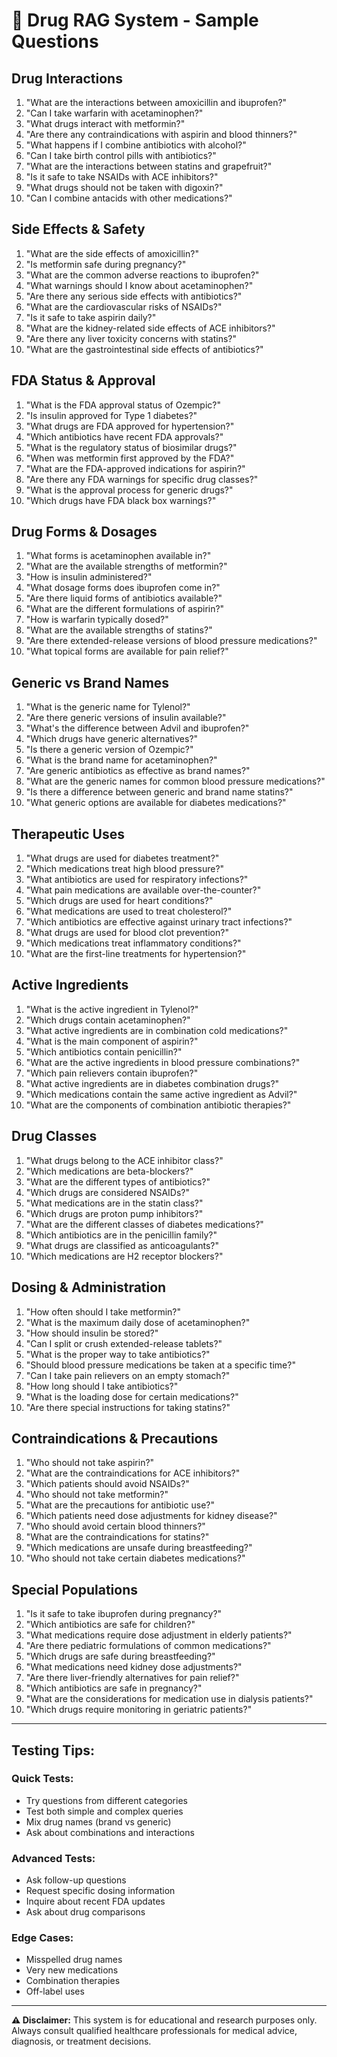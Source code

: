 # 🏥 Drug RAG System - Sample Questions

## **Drug Interactions**

1. "What are the interactions between amoxicillin and ibuprofen?"
2. "Can I take warfarin with acetaminophen?"
3. "What drugs interact with metformin?"
4. "Are there any contraindications with aspirin and blood thinners?"
5. "What happens if I combine antibiotics with alcohol?"
6. "Can I take birth control pills with antibiotics?"
7. "What are the interactions between statins and grapefruit?"
8. "Is it safe to take NSAIDs with ACE inhibitors?"
9. "What drugs should not be taken with digoxin?"
10. "Can I combine antacids with other medications?"

## **Side Effects & Safety**

1. "What are the side effects of amoxicillin?"
2. "Is metformin safe during pregnancy?"
3. "What are the common adverse reactions to ibuprofen?"
4. "What warnings should I know about acetaminophen?"
5. "Are there any serious side effects with antibiotics?"
6. "What are the cardiovascular risks of NSAIDs?"
7. "Is it safe to take aspirin daily?"
8. "What are the kidney-related side effects of ACE inhibitors?"
9. "Are there any liver toxicity concerns with statins?"
10. "What are the gastrointestinal side effects of antibiotics?"

## **FDA Status & Approval**

1. "What is the FDA approval status of Ozempic?"
2. "Is insulin approved for Type 1 diabetes?"
3. "What drugs are FDA approved for hypertension?"
4. "Which antibiotics have recent FDA approvals?"
5. "What is the regulatory status of biosimilar drugs?"
6. "When was metformin first approved by the FDA?"
7. "What are the FDA-approved indications for aspirin?"
8. "Are there any FDA warnings for specific drug classes?"
9. "What is the approval process for generic drugs?"
10. "Which drugs have FDA black box warnings?"

## **Drug Forms & Dosages**

1. "What forms is acetaminophen available in?"
2. "What are the available strengths of metformin?"
3. "How is insulin administered?"
4. "What dosage forms does ibuprofen come in?"
5. "Are there liquid forms of antibiotics available?"
6. "What are the different formulations of aspirin?"
7. "How is warfarin typically dosed?"
8. "What are the available strengths of statins?"
9. "Are there extended-release versions of blood pressure medications?"
10. "What topical forms are available for pain relief?"

## **Generic vs Brand Names**

1. "What is the generic name for Tylenol?"
2. "Are there generic versions of insulin available?"
3. "What's the difference between Advil and ibuprofen?"
4. "Which drugs have generic alternatives?"
5. "Is there a generic version of Ozempic?"
6. "What is the brand name for acetaminophen?"
7. "Are generic antibiotics as effective as brand names?"
8. "What are the generic names for common blood pressure medications?"
9. "Is there a difference between generic and brand name statins?"
10. "What generic options are available for diabetes medications?"

## **Therapeutic Uses**

1. "What drugs are used for diabetes treatment?"
2. "Which medications treat high blood pressure?"
3. "What antibiotics are used for respiratory infections?"
4. "What pain medications are available over-the-counter?"
5. "Which drugs are used for heart conditions?"
6. "What medications are used to treat cholesterol?"
7. "Which antibiotics are effective against urinary tract infections?"
8. "What drugs are used for blood clot prevention?"
9. "Which medications treat inflammatory conditions?"
10. "What are the first-line treatments for hypertension?"

## **Active Ingredients**

1. "What is the active ingredient in Tylenol?"
2. "Which drugs contain acetaminophen?"
3. "What active ingredients are in combination cold medications?"
4. "What is the main component of aspirin?"
5. "Which antibiotics contain penicillin?"
6. "What are the active ingredients in blood pressure combinations?"
7. "Which pain relievers contain ibuprofen?"
8. "What active ingredients are in diabetes combination drugs?"
9. "Which medications contain the same active ingredient as Advil?"
10. "What are the components of combination antibiotic therapies?"

## **Drug Classes**

1. "What drugs belong to the ACE inhibitor class?"
2. "Which medications are beta-blockers?"
3. "What are the different types of antibiotics?"
4. "Which drugs are considered NSAIDs?"
5. "What medications are in the statin class?"
6. "Which drugs are proton pump inhibitors?"
7. "What are the different classes of diabetes medications?"
8. "Which antibiotics are in the penicillin family?"
9. "What drugs are classified as anticoagulants?"
10. "Which medications are H2 receptor blockers?"

## **Dosing & Administration**

1. "How often should I take metformin?"
2. "What is the maximum daily dose of acetaminophen?"
3. "How should insulin be stored?"
4. "Can I split or crush extended-release tablets?"
5. "What is the proper way to take antibiotics?"
6. "Should blood pressure medications be taken at a specific time?"
7. "Can I take pain relievers on an empty stomach?"
8. "How long should I take antibiotics?"
9. "What is the loading dose for certain medications?"
10. "Are there special instructions for taking statins?"

## **Contraindications & Precautions**

1. "Who should not take aspirin?"
2. "What are the contraindications for ACE inhibitors?"
3. "Which patients should avoid NSAIDs?"
4. "Who should not take metformin?"
5. "What are the precautions for antibiotic use?"
6. "Which patients need dose adjustments for kidney disease?"
7. "Who should avoid certain blood thinners?"
8. "What are the contraindications for statins?"
9. "Which medications are unsafe during breastfeeding?"
10. "Who should not take certain diabetes medications?"

## **Special Populations**

1. "Is it safe to take ibuprofen during pregnancy?"
2. "Which antibiotics are safe for children?"
3. "What medications require dose adjustment in elderly patients?"
4. "Are there pediatric formulations of common medications?"
5. "Which drugs are safe during breastfeeding?"
6. "What medications need kidney dose adjustments?"
7. "Are there liver-friendly alternatives for pain relief?"
8. "Which antibiotics are safe in pregnancy?"
9. "What are the considerations for medication use in dialysis patients?"
10. "Which drugs require monitoring in geriatric patients?"

---

## **Testing Tips:**

### **Quick Tests:**

- Try questions from different categories
- Test both simple and complex queries
- Mix drug names (brand vs generic)
- Ask about combinations and interactions

### **Advanced Tests:**

- Ask follow-up questions
- Request specific dosing information
- Inquire about recent FDA updates
- Ask about drug comparisons

### **Edge Cases:**

- Misspelled drug names
- Very new medications
- Combination therapies
- Off-label uses

---

**⚠️ Disclaimer:** This system is for educational and research purposes only. Always consult qualified healthcare professionals for medical advice, diagnosis, or treatment decisions.
